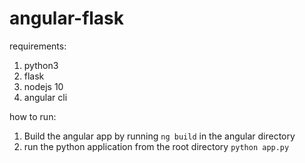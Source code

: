 # angular-flask

requirements:
1. python3
2. flask
3. nodejs 10
4. angular cli


how to run:
1. Build the angular app by running `ng build` in the angular directory
2. run the python application from the root directory `python app.py`
